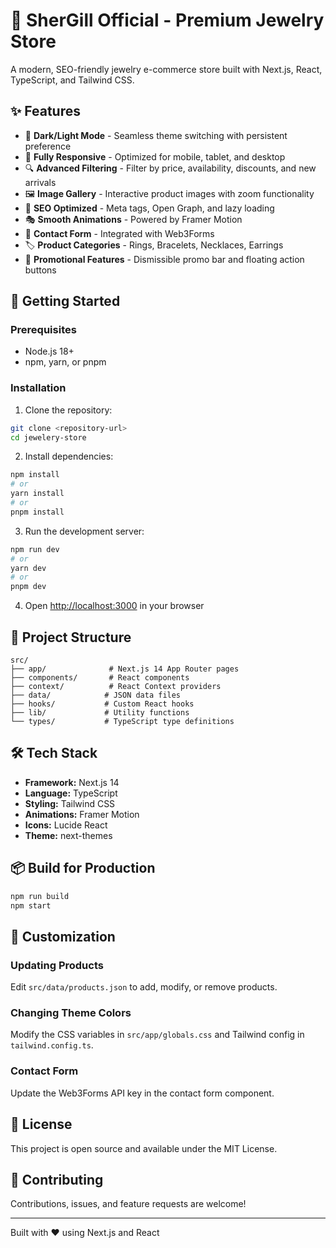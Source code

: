 # 💎 SherGill Official - Premium Jewelry Store

A modern, SEO-friendly jewelry e-commerce store built with Next.js, React, TypeScript, and Tailwind CSS.

## ✨ Features

- 🎨 **Dark/Light Mode** - Seamless theme switching with persistent preference
- 📱 **Fully Responsive** - Optimized for mobile, tablet, and desktop
- 🔍 **Advanced Filtering** - Filter by price, availability, discounts, and new arrivals
- 🖼️ **Image Gallery** - Interactive product images with zoom functionality
- 🎯 **SEO Optimized** - Meta tags, Open Graph, and lazy loading
- 🎭 **Smooth Animations** - Powered by Framer Motion
- 📧 **Contact Form** - Integrated with Web3Forms
- 🏷️ **Product Categories** - Rings, Bracelets, Necklaces, Earrings
- 🎉 **Promotional Features** - Dismissible promo bar and floating action buttons

## 🚀 Getting Started

### Prerequisites

- Node.js 18+
- npm, yarn, or pnpm

### Installation

1. Clone the repository:

```bash
git clone <repository-url>
cd jewelery-store
```

2. Install dependencies:

```bash
npm install
# or
yarn install
# or
pnpm install
```

3. Run the development server:

```bash
npm run dev
# or
yarn dev
# or
pnpm dev
```

4. Open [http://localhost:3000](http://localhost:3000) in your browser

## 📁 Project Structure

```
src/
├── app/              # Next.js 14 App Router pages
├── components/       # React components
├── context/          # React Context providers
├── data/            # JSON data files
├── hooks/           # Custom React hooks
├── lib/             # Utility functions
└── types/           # TypeScript type definitions
```

## 🛠️ Tech Stack

- **Framework:** Next.js 14
- **Language:** TypeScript
- **Styling:** Tailwind CSS
- **Animations:** Framer Motion
- **Icons:** Lucide React
- **Theme:** next-themes

## 📦 Build for Production

```bash
npm run build
npm start
```

## 🎨 Customization

### Updating Products

Edit `src/data/products.json` to add, modify, or remove products.

### Changing Theme Colors

Modify the CSS variables in `src/app/globals.css` and Tailwind config in `tailwind.config.ts`.

### Contact Form

Update the Web3Forms API key in the contact form component.

## 📝 License

This project is open source and available under the MIT License.

## 🤝 Contributing

Contributions, issues, and feature requests are welcome!

---

Built with ❤️ using Next.js and React
